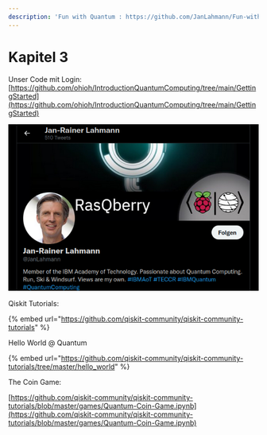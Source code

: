 ```yaml
---
description: 'Fun with Quantum : https://github.com/JanLahmann/Fun-with-Quantum'
---
```


# Kapitel 3

Unser Code mit Login: [https://github.com/ohioh/IntroductionQuantumComputing/tree/main/GettingStarted](https://github.com/ohioh/IntroductionQuantumComputing/tree/main/GettingStarted)



![](../../.gitbook/assets/grafik.png)

Qiskit Tutorials:

{% embed url="https://github.com/qiskit-community/qiskit-community-tutorials" %}

Hello World @ Quantum

{% embed url="https://github.com/qiskit-community/qiskit-community-tutorials/tree/master/hello_world" %}

The Coin Game:

[https://github.com/qiskit-community/qiskit-community-tutorials/blob/master/games/Quantum-Coin-Game.ipynb](https://github.com/qiskit-community/qiskit-community-tutorials/blob/master/games/Quantum-Coin-Game.ipynb)
